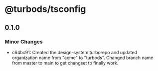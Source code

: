 # @turbods/tsconfig

## 0.1.0

### Minor Changes

- c64bc91: Created the design-system turborepo and updated organization name from "acme" to "turbods". Changed branch name from master to main to get changset to finally work.
